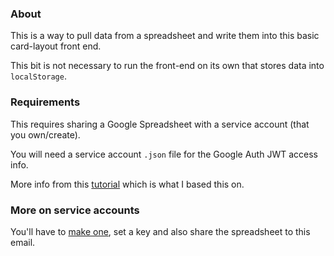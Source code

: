 ### About
This is a way to pull data from a spreadsheet and write them into this basic card-layout front end.

This bit is not necessary to run the front-end on its own that stores data into `localStorage`.

### Requirements
This requires sharing a Google Spreadsheet with a service account (that you own/create).

You will need a service account `.json` file for the Google Auth JWT access info.

More info from this [tutorial](https://isd-soft.com/tech_blog/accessing-google-apis-using-service-account-node-js/) which is what I based this on.

### More on service accounts
You'll have to [make one](https://console.cloud.google.com/iam-admin/serviceaccounts), set a key and also share the spreadsheet to this email.